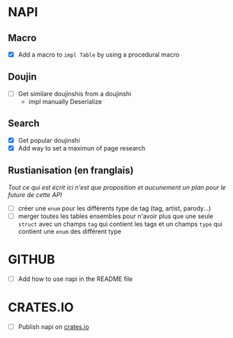 # NAPI

## Macro
- [x] Add a macro to `impl Table` by using a procedural macro

## Doujin
- [ ] Get similare doujinshis from a doujinshi
    - impl manually Deserialize

## Search
- [x] Get popular doujinshi
- [x] Add way to set a maximun of page research

## Rustianisation (en franglais)
*Tout ce qui est écrit ici n'est que proposition et aucunement un plan pour le future de cette API*
- [ ] créer une `enum` pour les différents type de tag (tag, artist, parody...)
- [ ] merger toutes les tables ensembles pour n'avoir plus que une seule `struct` avec un champs `tag` qui contient les tags et un champs `type` qui contient une `enum` des différent type

# GITHUB
- [ ] Add how to use napi in the README file

# CRATES.IO
- [ ] Publish napi on [crates.io](crates.io)
